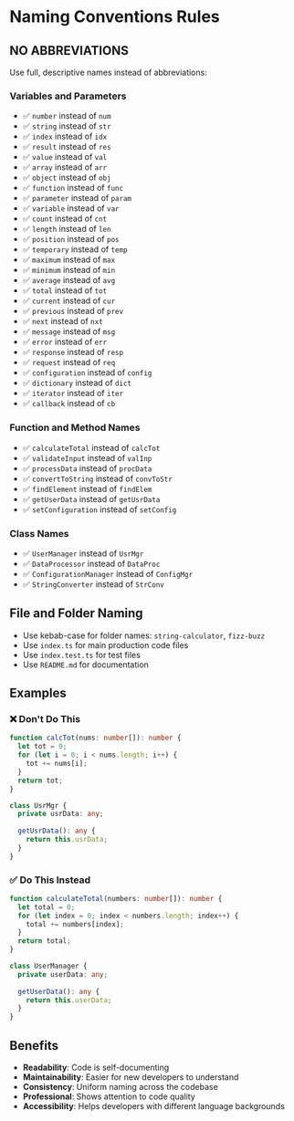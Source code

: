 # Naming Conventions Rules

## NO ABBREVIATIONS
Use full, descriptive names instead of abbreviations:

### Variables and Parameters
- ✅ `number` instead of `num`
- ✅ `string` instead of `str`
- ✅ `index` instead of `idx`
- ✅ `result` instead of `res`
- ✅ `value` instead of `val`
- ✅ `array` instead of `arr`
- ✅ `object` instead of `obj`
- ✅ `function` instead of `func`
- ✅ `parameter` instead of `param`
- ✅ `variable` instead of `var`
- ✅ `count` instead of `cnt`
- ✅ `length` instead of `len`
- ✅ `position` instead of `pos`
- ✅ `temporary` instead of `temp`
- ✅ `maximum` instead of `max`
- ✅ `minimum` instead of `min`
- ✅ `average` instead of `avg`
- ✅ `total` instead of `tot`
- ✅ `current` instead of `cur`
- ✅ `previous` instead of `prev`
- ✅ `next` instead of `nxt`
- ✅ `message` instead of `msg`
- ✅ `error` instead of `err`
- ✅ `response` instead of `resp`
- ✅ `request` instead of `req`
- ✅ `configuration` instead of `config`
- ✅ `dictionary` instead of `dict`
- ✅ `iterator` instead of `iter`
- ✅ `callback` instead of `cb`

### Function and Method Names
- ✅ `calculateTotal` instead of `calcTot`
- ✅ `validateInput` instead of `valInp`
- ✅ `processData` instead of `procData`
- ✅ `convertToString` instead of `convToStr`
- ✅ `findElement` instead of `findElem`
- ✅ `getUserData` instead of `getUsrData`
- ✅ `setConfiguration` instead of `setConfig`

### Class Names
- ✅ `UserManager` instead of `UsrMgr`
- ✅ `DataProcessor` instead of `DataProc`
- ✅ `ConfigurationManager` instead of `ConfigMgr`
- ✅ `StringConverter` instead of `StrConv`

## File and Folder Naming
- Use kebab-case for folder names: `string-calculator`, `fizz-buzz`
- Use `index.ts` for main production code files
- Use `index.test.ts` for test files
- Use `README.md` for documentation

## Examples

### ❌ Don't Do This
```typescript
function calcTot(nums: number[]): number {
  let tot = 0;
  for (let i = 0; i < nums.length; i++) {
    tot += nums[i];
  }
  return tot;
}

class UsrMgr {
  private usrData: any;
  
  getUsrData(): any {
    return this.usrData;
  }
}
```

### ✅ Do This Instead
```typescript
function calculateTotal(numbers: number[]): number {
  let total = 0;
  for (let index = 0; index < numbers.length; index++) {
    total += numbers[index];
  }
  return total;
}

class UserManager {
  private userData: any;
  
  getUserData(): any {
    return this.userData;
  }
}
```

## Benefits
- **Readability**: Code is self-documenting
- **Maintainability**: Easier for new developers to understand
- **Consistency**: Uniform naming across the codebase
- **Professional**: Shows attention to code quality
- **Accessibility**: Helps developers with different language backgrounds 
